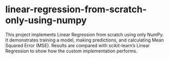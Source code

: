 # linear-regression-from-scratch-only-using-numpy
This project implements Linear Regression from scratch using only NumPy. It demonstrates training a model, making predictions, and calculating Mean Squared Error (MSE). Results are compared with scikit-learn’s Linear Regression to show how the custom implementation performs.
